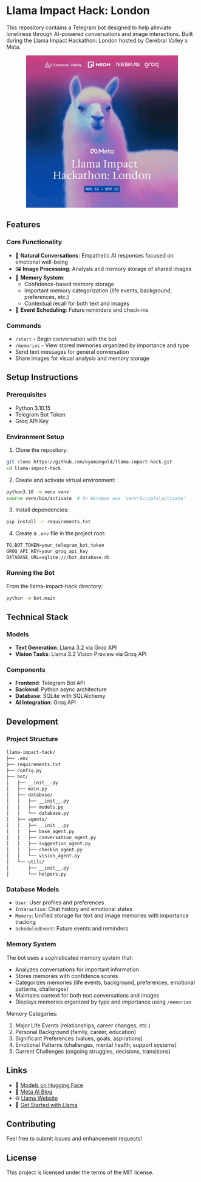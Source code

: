 # Llama Impact Hack: London

This repository contains a Telegram bot designed to help alleviate loneliness through AI-powered conversations and image interactions. Built during the Llama Impact Hackathon: London hosted by Cerebral Valley x Meta.

<p align="center">
  <img src="/llama-impact-london.jpeg" width="400"/>
</p>

## Features

### Core Functionality
- 💬 **Natural Conversations**: Empathetic AI responses focused on emotional well-being
- 🖼️ **Image Processing**: Analysis and memory storage of shared images
- 🧠 **Memory System**: 
  - Confidence-based memory storage
  - Important memory categorization (life events, background, preferences, etc.)
  - Contextual recall for both text and images
- 📅 **Event Scheduling**: Future reminders and check-ins

### Commands
- `/start` - Begin conversation with the bot
- `/memories` - View stored memories organized by importance and type
- Send text messages for general conversation
- Share images for visual analysis and memory storage

## Setup Instructions

### Prerequisites
- Python 3.10.15
- Telegram Bot Token
- Groq API Key

### Environment Setup
1. Clone the repository:
```bash
git clone https://github.com/kyomangold/llama-impact-hack.git
cd llama-impact-hack
```

2. Create and activate virtual environment:
```bash
python3.10 -m venv venv
source venv/bin/activate  # On Windows use `venv\Scripts\activate`
```

3. Install dependencies:
```bash
pip install -r requirements.txt
```

4. Create a `.env` file in the project root:
```env
TG_BOT_TOKEN=your_telegram_bot_token
GROQ_API_KEY=your_groq_api_key
DATABASE_URL=sqlite:///bot_database.db
```

### Running the Bot
From the llama-impact-hack directory:
```bash
python -m bot.main
```

## Technical Stack

### Models
- **Text Generation**: Llama 3.2 via Groq API
- **Vision Tasks**: Llama 3.2 Vision Preview via Groq API

### Components
- **Frontend**: Telegram Bot API
- **Backend**: Python async architecture
- **Database**: SQLite with SQLAlchemy
- **AI Integration**: Groq API

## Development

### Project Structure
```
llama-impact-hack/
├── .env
├── requirements.txt
├── config.py
├── bot/
│   ├── __init__.py
│   ├── main.py
│   ├── database/
│   │   ├── __init__.py
│   │   ├── models.py
│   │   └── database.py
│   ├── agents/
│   │   ├── __init__.py
│   │   ├── base_agent.py
│   │   ├── conversation_agent.py
│   │   ├── suggestion_agent.py
│   │   ├── checkin_agent.py
│   │   └── vision_agent.py
│   └── utils/
│       ├── __init__.py
│       └── helpers.py
```

### Database Models
- `User`: User profiles and preferences
- `Interaction`: Chat history and emotional states
- `Memory`: Unified storage for text and image memories with importance tracking
- `ScheduledEvent`: Future events and reminders

### Memory System
The bot uses a sophisticated memory system that:
- Analyzes conversations for important information
- Stores memories with confidence scores
- Categorizes memories (life events, background, preferences, emotional patterns, challenges)
- Maintains context for both text conversations and images
- Displays memories organized by type and importance using `/memories`

Memory Categories:
1. Major Life Events (relationships, career changes, etc.)
2. Personal Background (family, career, education)
3. Significant Preferences (values, goals, aspirations)
4. Emotional Patterns (challenges, mental health, support systems)
5. Current Challenges (ongoing struggles, decisions, transitions)

## Links
- 🤗 [Models on Hugging Face](https://huggingface.co/meta-llama)
- 📝 [Meta AI Blog](https://ai.meta.com/blog/)
- 🌐 [Llama Website](https://llama.meta.com/)
- 🚀 [Get Started with Llama](https://llama.meta.com/get-started/)

## Contributing
Feel free to submit issues and enhancement requests!

## License
This project is licensed under the terms of the MIT license.
